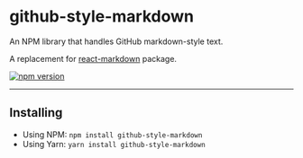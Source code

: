 # github-style-markdown
An NPM library that handles GitHub markdown-style text.

A replacement for [react-markdown](https://github.com/remarkjs/react-markdown) package.

[![npm version](https://badge.fury.io/js/github-style-markdown.svg)](https://badge.fury.io/js/github-style-markdown)

---

## Installing

- Using NPM: ```npm install github-style-markdown```
- Using Yarn: ```yarn install github-style-markdown```
